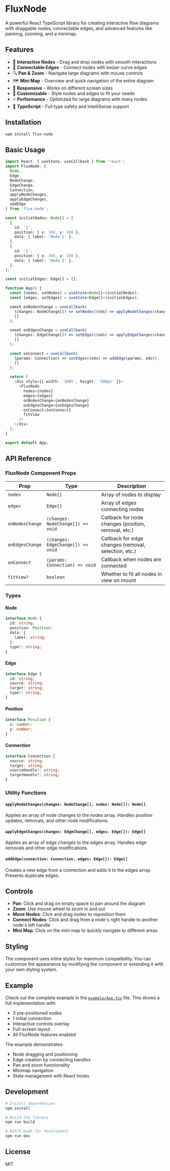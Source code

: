 # FluxNode

A powerful React TypeScript library for creating interactive flow diagrams with draggable nodes, connectable edges, and advanced features like panning, zooming, and a minimap.

## Features

- 🎯 **Interactive Nodes** - Drag and drop nodes with smooth interactions
- 🔗 **Connectable Edges** - Connect nodes with bezier curve edges
- 🔍 **Pan & Zoom** - Navigate large diagrams with mouse controls
- 🗺️ **Mini Map** - Overview and quick navigation of the entire diagram
- 📱 **Responsive** - Works on different screen sizes
- 🎨 **Customizable** - Style nodes and edges to fit your needs
- ⚡ **Performance** - Optimized for large diagrams with many nodes
- 🔧 **TypeScript** - Full type safety and IntelliSense support

## Installation

```bash
npm install flux-node
```

## Basic Usage

```typescript
import React, { useState, useCallback } from 'react';
import FluxNode, { 
  Node, 
  Edge, 
  NodeChange, 
  EdgeChange, 
  Connection,
  applyNodeChanges, 
  applyEdgeChanges, 
  addEdge 
} from 'flux-node';

const initialNodes: Node[] = [
  {
    id: '1',
    position: { x: 100, y: 100 },
    data: { label: 'Node 1' },
  },
  {
    id: '2',
    position: { x: 300, y: 100 },
    data: { label: 'Node 2' },
  },
];

const initialEdges: Edge[] = [];

function App() {
  const [nodes, setNodes] = useState<Node[]>(initialNodes);
  const [edges, setEdges] = useState<Edge[]>(initialEdges);

  const onNodesChange = useCallback(
    (changes: NodeChange[]) => setNodes((nds) => applyNodeChanges(changes, nds)),
    []
  );

  const onEdgesChange = useCallback(
    (changes: EdgeChange[]) => setEdges((eds) => applyEdgeChanges(changes, eds)),
    []
  );

  const onConnect = useCallback(
    (params: Connection) => setEdges((eds) => addEdge(params, eds)),
    []
  );

  return (
    <div style={{ width: '100%', height: '500px' }}>
      <FluxNode
        nodes={nodes}
        edges={edges}
        onNodesChange={onNodesChange}
        onEdgesChange={onEdgesChange}
        onConnect={onConnect}
        fitView
      />
    </div>
  );
}

export default App;
```

## API Reference

### FluxNode Component Props

| Prop | Type | Description |
|------|------|-------------|
| `nodes` | `Node[]` | Array of nodes to display |
| `edges` | `Edge[]` | Array of edges connecting nodes |
| `onNodesChange` | `(changes: NodeChange[]) => void` | Callback for node changes (position, removal, etc.) |
| `onEdgesChange` | `(changes: EdgeChange[]) => void` | Callback for edge changes (removal, selection, etc.) |
| `onConnect` | `(params: Connection) => void` | Callback when nodes are connected |
| `fitView?` | `boolean` | Whether to fit all nodes in view on mount |

### Types

#### Node
```typescript
interface Node {
  id: string;
  position: Position;
  data: {
    label: string;
  };
  type?: string;
}
```

#### Edge
```typescript
interface Edge {
  id: string;
  source: string;
  target: string;
  type?: string;
}
```

#### Position
```typescript
interface Position {
  x: number;
  y: number;
}
```

#### Connection
```typescript
interface Connection {
  source: string;
  target: string;
  sourceHandle?: string;
  targetHandle?: string;
}
```

### Utility Functions

#### `applyNodeChanges(changes: NodeChange[], nodes: Node[]): Node[]`
Applies an array of node changes to the nodes array. Handles position updates, removals, and other node modifications.

#### `applyEdgeChanges(changes: EdgeChange[], edges: Edge[]): Edge[]`
Applies an array of edge changes to the edges array. Handles edge removals and other edge modifications.

#### `addEdge(connection: Connection, edges: Edge[]): Edge[]`
Creates a new edge from a connection and adds it to the edges array. Prevents duplicate edges.

## Controls

- **Pan**: Click and drag on empty space to pan around the diagram
- **Zoom**: Use mouse wheel to zoom in and out
- **Move Nodes**: Click and drag nodes to reposition them
- **Connect Nodes**: Click and drag from a node's right handle to another node's left handle
- **Mini Map**: Click on the mini map to quickly navigate to different areas

## Styling

The component uses inline styles for maximum compatibility. You can customize the appearance by modifying the component or extending it with your own styling system.

## Example

Check out the complete example in the [`example/App.tsx`](example/App.tsx) file. This shows a full implementation with:

- 3 pre-positioned nodes
- 1 initial connection
- Interactive controls overlay
- Full-screen layout
- All FluxNode features enabled

The example demonstrates:
- Node dragging and positioning
- Edge creation by connecting handles
- Pan and zoom functionality
- Minimap navigation
- State management with React hooks

## Development

```bash
# Install dependencies
npm install

# Build the library
npm run build

# Watch mode for development
npm run dev
```

## License

MIT